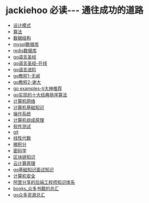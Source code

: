 # jackiehoo 必读--- 通往成功的道路

- [设计模式](http://www.runoob.com/design-pattern/design-pattern-intro.html)
- [算法](https://github.com/ThomasHuke/jackiehoo_to_success)
- [数据结构](https://github.com/ThomasHuke/jackiehoo_to_success)
- [mysql数据库](http://www.cnblogs.com/mr-wid/archive/2013/05/09/3068229.html)
- [redis数据库](https://github.com/JasonLai256/the-little-redis-book/blob/master/cn/redis.md)
- [go语言圣经](https://github.com/ThomasHuke/books/blob/master/gopl-zh.pdf)
- [go语言圣经-在线](https://books.studygolang.com/gopl-zh/)
- [go语言进阶](https://github.com/chai2010/advanced-go-programming-book/blob/master/SUMMARY.md)
- [go教程1-无闻](https://github.com/ThomasHuke/the-way-to-go_ZH_CN)
- [go教程2-谢大](https://github.com/ThomasHuke/build-web-application-with-golang/blob/master/zh/preface.md)
- [go examples-tj大神推荐](https://books.studygolang.com/gobyexample/hello-world/)
- [go实现的十大经典排序算法](https://github.com/ThomasHuke/Sorting-Algorithm)
- [计算机网络](https://github.com/ThomasHuke/jackiehoo_to_success)
- [计算机基础知识](https://github.com/ThomasHuke/jackiehoo_to_success)
- [操作系统](https://github.com/ThomasHuke/jackiehoo_to_success)
- [计算机组成原理](https://github.com/ThomasHuke/jackiehoo_to_success)
- [软件测试](https://github.com/ThomasHuke/jackiehoo_to_success)
- [git](https://www.liaoxuefeng.com/wiki/0013739516305929606dd18361248578c67b8067c8c017b000)
- [线性代数]()
- [微积分]()
- [密码学]()
- [区块链知识](https://github.com/LiuBoyu/blockchain)
- [云计算原理]()
- [go基础知识面试知识](https://github.com/ThomasHuke/go_interview_questions)
- [计算机安全]()
- [阿里分享的后端工程师知识体系](https://github.com/googege/architect-awesome)
- [books_众多书籍的总汇](https://github.com/EbookFoundation/free-programming-books)
- [go众多资源总汇](https://github.com/chai2010/awesome-go-zh)
